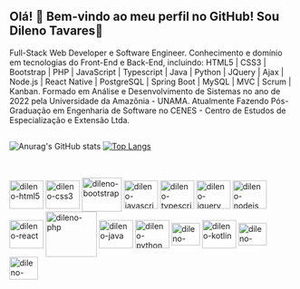 ## Olá! 👋 Bem-vindo ao meu perfil no GitHub! Sou Dileno Tavares🌟

Full-Stack Web Developer e Software Engineer. Conhecimento e domínio em tecnologias do Front-End e Back-End, incluindo: HTML5 | CSS3 | Bootstrap | PHP | JavaScript | Typescript | Java | Python | JQuery | Ajax | Node.js | React Native | PostgreSQL | Spring Boot | MySQL | MVC | Scrum | Kanban. Formado em Análise e Desenvolvimento de Sistemas no ano de 2022 pela Universidade da Amazônia - UNAMA. Atualmente Fazendo Pós-Graduação em Engenharia de Software no CENES - Centro de Estudos de Especialização e Extensão Ltda.

##

![Anurag's GitHub stats](https://github-readme-stats.vercel.app/api?username=dilenotavares&show_icons=true&theme=radical)
[![Top Langs](https://github-readme-stats.vercel.app/api/top-langs/?username=dilenotavares)](https://github.com/dilenotavares/github-readme-stats)

##

<div style="display: inline_block"><br>
  <img align="center" alt="dileno-html5" height="50" width="60" src="https://cdn.jsdelivr.net/gh/devicons/devicon@latest/icons/html5/html5-original.svg"/>
  <img align="center" alt="dileno-css3" height="50" width="60" src="https://cdn.jsdelivr.net/gh/devicons/devicon@latest/icons/css3/css3-original.svg"/>
  <img align="center" alt="dileno-bootstrap" height="60" width="70" src="https://cdn.jsdelivr.net/gh/devicons/devicon@latest/icons/bootstrap/bootstrap-original.svg"/>
  <img align="center" alt="dileno-javascript" height="50" width="60" src="https://cdn.jsdelivr.net/gh/devicons/devicon@latest/icons/javascript/javascript-original.svg"/>
  <img align="center" alt="dileno-typescript" height="50" width="60" src="https://cdn.jsdelivr.net/gh/devicons/devicon@latest/icons/typescript/typescript-original.svg"/>
  <img align="center" alt="dileno-jquery" height="50" width="60" src="https://cdn.jsdelivr.net/gh/devicons/devicon@latest/icons/jquery/jquery-original.svg"/>
  <img align="center" alt="dileno-nodejs" height="50" width="60" src="https://cdn.jsdelivr.net/gh/devicons/devicon@latest/icons/nodejs/nodejs-original.svg"/>
  <img align="center" alt="dileno-react" height="50" width="60" src="https://cdn.jsdelivr.net/gh/devicons/devicon@latest/icons/react/react-original.svg" />
  <img align="center" alt="dileno-php" height="80" width="90" src="https://cdn.jsdelivr.net/gh/devicons/devicon@latest/icons/php/php-original.svg"/>
  <img align="center" alt="dileno-java" height="50" width="60" src="https://cdn.jsdelivr.net/gh/devicons/devicon@latest/icons/java/java-original.svg"/>
  <img align="center" alt="dileno-python" height="50" width="60" src="https://cdn.jsdelivr.net/gh/devicons/devicon@latest/icons/python/python-original.svg"/>
  <img align="center" alt="dileno-android" height="40" width="50" src="https://cdn.jsdelivr.net/gh/devicons/devicon@latest/icons/android/android-original.svg"/>
  <img align="center" alt="dileno-kotlin" height="50" width="60" src="https://cdn.jsdelivr.net/gh/devicons/devicon@latest/icons/kotlin/kotlin-original.svg"/>
  <img align="center" alt="dileno-flutter" height="40" width="50" src="https://cdn.jsdelivr.net/gh/devicons/devicon@latest/icons/flutter/flutter-original.svg"/>
  <img align="center" alt="dileno-mysql" height="40" width="50" src="https://cdn.jsdelivr.net/gh/devicons/devicon@latest/icons/mysql/mysql-original.svg"/>
</div>

##
      
    
